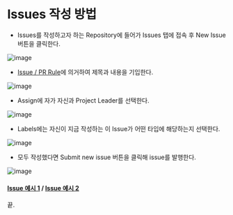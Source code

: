 # Issues 작성 방법

- Issues를 작성하고자 하는 Repository에 들어가 Issues 탭에 접속 후 New Issue 버튼을 클릭한다.
   
![image](https://github.com/kimch0612/Team_Project-Documents/assets/10193967/b9139f3a-fc60-49cd-9dbc-a765e7f33b4d)

- [Issue / PR Rule](https://github.com/kimch0612/Team_Project-Documents/blob/master/Convention.md#issue--pr-rule)에 의거하여 제목과 내용을 기입한다.

![image](https://github.com/kimch0612/Team_Project-Documents/assets/10193967/f402c41b-b1f0-485e-aac1-f730a956bffc)

- Assign에 자가 자신과 Project Leader를 선택한다.

![image](https://github.com/kimch0612/Team_Project-Documents/assets/10193967/9514fc93-e186-4a86-afbc-651b008ce2d6)

- Labels에는 자신이 지금 작성하는 이 Issue가 어떤 타입에 해당하는지 선택한다.

![image](https://github.com/kimch0612/Team_Project-Documents/assets/10193967/5edef229-f807-4ac3-a445-a458cebf48bb)

- 모두 작성했다면 Submit new issue 버튼을 클릭해 issue를 발행한다.

![image](https://github.com/kimch0612/Team_Project-Documents/assets/10193967/7171041c-f410-49c9-9e5e-132a72cb04b5)

#### [Issue 예시 1](https://github.com/kimch0612/OOP2_Project/issues/3) / [Issue 예시 2](https://github.com/kimch0612/OOP2_Project/issues/10)

끝.

